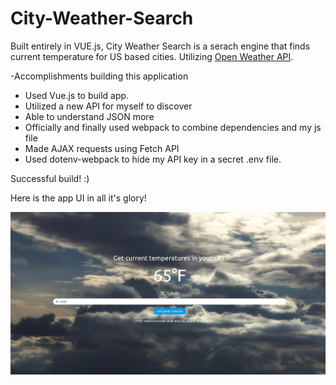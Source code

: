 # City-Weather-Search
Built entirely in VUE.js, City Weather Search is a serach engine that finds current temperature for US based cities. Utilizing [Open Weather API](https://openweathermap.org/api).

-Accomplishments building this application
  * Used Vue.js to build app.
  * Utilized a new API for myself to discover
  * Able to understand JSON more
  * Officially and finally used webpack to combine dependencies and my js file
  * Made AJAX requests using Fetch API
  * Used dotenv-webpack to hide my API key in a secret .env file. 
 
 Successful build! :)
 
 Here is the app UI in all it's glory!
 
 ![City Weather Search](/images/weathersearch.png)
